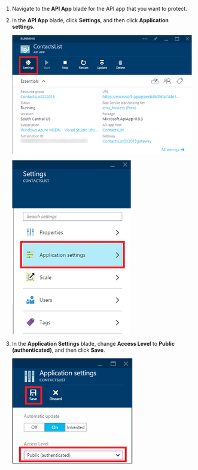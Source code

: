 1. Navigate to the **API App** blade for the API app that you want to protect.

2. In the **API App** blade, click **Settings**, and then click **Application settings**.

    ![Click Settings](./media/app-service-api-config-auth/clicksettings.png)

    ![Click Application settings](./media/app-service-api-config-auth/clickbasicsettings.png)

3. In the **Application Settings** blade, change **Access Level** to **Public (authenticated)**, and then click **Save**.

    ![Click Basic settings](./media/app-service-api-config-auth/setpublicauth.png)


